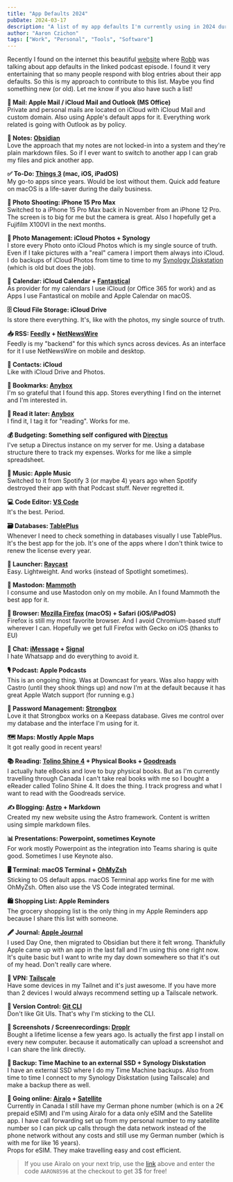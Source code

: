 ```yaml
---
title: "App Defaults 2024"
pubDate: 2024-03-17
description: "A list of my app defaults I'm currently using in 2024 during my daily life."
author: "Aaron Czichon"
tags: ["Work", "Personal", "Tools", "Software"]
---
```


Recently I found on the internet this beautiful [website](https://defaults.rknight.me/) where [Robb](https://rknight.me/) was talking about app defaults in the linked podcast episode.
I found it very entertaining that so many people respond with blog entries about their app defaults.
So this is my approach to contribute to this list. Maybe you find something new (or old). Let me know if you also have such a list!

**📨 Mail: Apple Mail / iCloud Mail and Outlook (MS Office)**  
Private and personal mails are located on iCloud with iCloud Mail and custom domain. Also using Apple's default apps for it. Everything work related is going with Outlook as by policy.

**📝 Notes: [Obsidian](https://obsidian.md/)**  
Love the approach that my notes are not locked-in into a system and they're plain markdown files. So if I ever want to switch to another app I can grab my files and pick another app.

**✅ To-Do: [Things 3](https://culturedcode.com/things/) (mac, iOS, iPadOS)**  
My go-to apps since years. Would be lost without them. Quick add feature on macOS is a life-saver during the daily business.

**📸 Photo Shooting: iPhone 15 Pro Max**  
Switched to a iPhone 15 Pro Max back in November from an iPhone 12 Pro. The screen is to big for me but the camera is great. Also I hopefully get a Fujifilm X100VI in the next months.

**🌆 Photo Management: iCloud Photos + Synology**  
I store every Photo onto iCloud Photos which is my single source of truth. Even if I take pictures with a "real" camera I import them always into iCloud. I do backups of iCloud Photos from time to time to my [Synology Diskstation](https://www.synology.com/en-global/support/download/DS415+?version=7.1#system) (which is old but does the job).

**📆 Calendar: iCloud Calendar + [Fantastical](https://flexibits.com/fantastical)**  
As provider for my calendars I use iCloud (or Office 365 for work) and as Apps I use Fantastical on mobile and Apple Calendar on macOS.

**🗄️ Cloud File Storage: iCloud Drive**  
Is store there everything. It's, like with the photos, my single source of truth.

**📥 RSS: [Feedly](https://feedly.com/i) + [NetNewsWire](https://netnewswire.com/)**  
Feedly is my "backend" for this which syncs across devices. As an interface for it I use NetNewsWire on mobile and desktop.

**👥 Contacts: iCloud**  
Like with iCloud Drive and Photos.

**🔖 Bookmarks: [Anybox](https://anybox.app/)**  
I'm so grateful that I found this app. Stores everything I find on the internet and I'm interested in.

**📖 Read it later: [Anybox](https://anybox.app/)**  
I find it, I tag it for "reading". Works for me.

**💰 Budgeting: Something self configured with [Directus](https://docs.directus.io/)**  
I've setup a Directus instance on my server for me. Using a database structure there to track my expenses. Works for me like a simple spreadsheet.

**🎸 Music: Apple Music**  
Switched to it from Spotify 3 (or maybe 4) years ago when Spotify destroyed their app with that Podcast stuff. Never regretted it.

**💻 Code Editor: [VS Code](https://code.visualstudio.com/)**  
It's the best. Period.

**🗃️ Databases: [TablePlus](https://tableplus.com/)**  
Whenever I need to check something in databases visually I use TablePlus. It's the best app for the job. It's one of the apps where I don't think twice to renew the license every year.

**🚀 Launcher: [Raycast](https://www.raycast.com)**  
Easy. Lightweight. And works (instead of Spotlight sometimes).

**🐘 Mastodon: [Mammoth](https://getmammoth.app/)**  
I consume and use Mastodon only on my mobile. An I found Mammoth the best app for it.

**🦊 Browser: [Mozilla Firefox](https://www.mozilla.org/de/firefox/new/) (macOS) + Safari (iOS/iPadOS)**  
Firefox is still my most favorite browser. And I avoid Chromium-based stuff wherever I can. Hopefully we get full Firefox with Gecko on iOS (thanks to EU)

**💬 Chat: [iMessage](https://support.apple.com/messages) + [Signal](https://signal.org/)**  
I hate Whatsapp and do everything to avoid it.

**🎙️ Podcast: Apple Podcasts**  
This is an ongoing thing. Was at Downcast for years. Was also happy with Castro (until they shook things up) and now I'm at the default because it has great Apple Watch support (for running e.g.)

**🔐 Password Management: [Strongbox](https://strongboxsafe.com/)**  
Love it that Strongbox works on a Keepass database. Gives me control over my database and the interface I'm using for it.

**🗺️ Maps: Mostly Apple Maps**  
It got really good in recent years!

**📚 Reading: [Tolino Shine 4](https://mytolino.de/produkte/tolino-shine-4/) + Physical Books + [Goodreads](https://www.goodreads.com/)**  
I actually hate eBooks and love to buy physical books. But as I'm currently travelling through Canada I can't take real books with me so I bought a eReader called Tolino Shine 4. It does the thing.
I track progress and what I want to read with the Goodreads service.

**✍️ Blogging: [Astro](https://astro.build/) + Markdown**  
Created my new website using the Astro framework. Content is written using simple markdown files.

**📊 Presentations: Powerpoint, sometimes Keynote**  
For work mostly Powerpoint as the integration into Teams sharing is quite good. Sometimes I use Keynote also.

**🖥️ Terminal: macOS Terminal + [OhMyZsh](https://github.com/ohmyzsh/ohmyzsh/)**  
Sticking to OS default apps. macOS Terminal app works fine for me with OhMyZsh. Often also use the VS Code integrated terminal.

**🛍️ Shopping List: Apple Reminders**  
The grocery shopping list is the only thing in my Apple Reminders app because I share this list with someone.

**🖋️ Journal: [Apple Journal](https://www.apple.com/ca/newsroom/2023/12/apple-launches-journal-app-a-new-app-for-reflecting-on-everyday-moments/)**  
I used Day One, then migrated to Obsidian but there it felt wrong. Thankfully Apple came up with an app in the last fall and I'm using this one right now. It's quite basic but I want to write my day down somewhere so that it's out of my head. Don't really care where.

**📲 VPN: [Tailscale](https://tailscale.com/)**  
Have some devices in my Tailnet and it's just awesome. If you have more than 2 devices I would always recommend setting up a Tailscale network.

**🔀 Version Control: [Git CLI](https://git-scm.com/)**  
Don't like Git UIs. That's why I'm sticking to the CLI.

**🤳 Screenshots / Screenrecordings: [Droplr](https://droplr.com/)**  
Bought a lifetime license a few years ago. Is actually the first app I install on every new computer. because it automatically can upload a screenshot and I can share the link directly.

**📁 Backup: Time Machine to an external SSD + Synology Diskstation**  
I have an external SSD where I do my Time Machine backups. Also from time to time I connect to my Synology Diskstation (using Tailscale) and make a backup there as well.

**🛜 Going online: [Airalo](https://ref.airalo.com/3xBM) + [Satellite](https://www.satellite.me/)**  
Currently in Canada I still have my German phone number (which is on a 2€ prepaid eSIM) and I'm using Airalo for a data only eSIM and the Satellite app. I have call forwarding set up from my personal number to my satellite number so I can pick up calls through the data network instead of the phone network without any costs and still use my German number (which is with me for like 16 years).  
Props for eSIM. They make travelling easy and cost efficient.

> If you use Airalo on your next trip, use the [link](https://ref.airalo.com/3xBM) above and enter the code `AARON8596` at the checkout to get 3$ for free!
